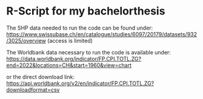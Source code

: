 # R-Script for my bachelorthesis

The SHP data needed to run the code can be found under: https://www.swissubase.ch/en/catalogue/studies/6097/20179/datasets/932/3025/overview (access is limited)

The Worldbank data necessary to run the code is available under: https://data.worldbank.org/indicator/FP.CPI.TOTL.ZG?end=2022&locations=CH&start=1960&view=chart

or the direct download link: https://api.worldbank.org/v2/en/indicator/FP.CPI.TOTL.ZG?downloadformat=csv
